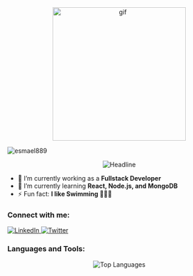 <div align="center">
  <img alt="gif" align="center" src="https://github.com/ahmedtarek26/ahmedtarek26/blob/main/NUX_Octodex.gif" width=300 height=300/>
</div>

<div align="center">
  <p align="left"> 
    <img src="https://komarev.com/ghpvc/?username=esmael889&label=Profile%20views&color=0e75b6&style=flat" alt="esmael889" /> 
  </p>
  <img src="https://readme-typing-svg.herokuapp.com?color=%236FDA44&size=32&center=true&vCenter=true&width=600&height=50&lines=Hi+there+I'm+Esmael+Mosad+%F0%9F%91%8B;Computer+Science+Student;Fullstack+Developer;" alt="Headline" />
</div>

- 🔭 I’m currently working as a **Fullstack Developer**
- 🌱 I’m currently learning **React, Node.js, and MongoDB**
- ⚡ Fun fact: **I like Swimming 🏊‍♂️😁**

<h3 align="left">Connect with me:</h3>
<p align="left">
  <a href="https://www.linkedin.com/in/esmael-mosaad-758a28247/" target="blank">
    <img src="https://img.shields.io/badge/LinkedIn-0077B5?style=for-the-badge&logo=linkedin&logoColor=white" alt="LinkedIn" />
  </a>
  <a href="https://twitter.com/esmaelll12367" target="blank">
    <img src="https://img.shields.io/badge/Twitter-1DA1F2?style=for-the-badge&logo=twitter&logoColor=white" alt="Twitter" />
  </a>
</p>

<h3 align="left">Languages and Tools:</h3>
<p align="left">
  <!-- Add your icons here with hover animations -->
</p>

<p align="center">
  <img src="https://github-readme-stats.vercel.app/api/top-langs/?username=esmael889&layout=compact&theme=dark&hide_border=true&hide=ruby&langs_count=6" alt="Top Languages" />
</p>

